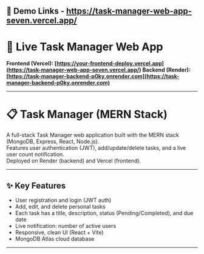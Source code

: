 ## 🔗 Demo Links - https://task-manager-web-app-seven.vercel.app/
# 🚀 Live Task Manager Web App

**Frontend (Vercel): [https://your-frontend-deploy.vercel.app] (https://task-manager-web-app-seven.vercel.app/)
Backend (Render): [https://task-manager-backend-p0ky.onrender.com](https://task-manager-backend-p0ky.onrender.com)**

---

# 📋 Task Manager (MERN Stack)

A full-stack Task Manager web application built with the MERN stack (MongoDB, Express, React, Node.js).  
Features user authentication (JWT), add/update/delete tasks, and a live user count notification.  
Deployed on Render (backend) and Vercel (frontend).

---

## ✨ Key Features

- User registration and login (JWT auth)
- Add, edit, and delete personal tasks
- Each task has a title, description, status (Pending/Completed), and due date
- Live notification: number of active users
- Responsive, clean UI (React + Vite)
- MongoDB Atlas cloud database

---

